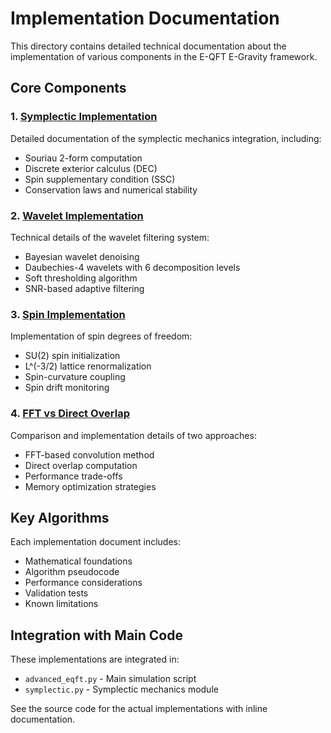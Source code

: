 # Implementation Documentation

This directory contains detailed technical documentation about the implementation of various components in the E-QFT E-Gravity framework.

## Core Components

### 1. [Symplectic Implementation](symplectic_implementation.md)
Detailed documentation of the symplectic mechanics integration, including:
- Souriau 2-form computation
- Discrete exterior calculus (DEC) 
- Spin supplementary condition (SSC)
- Conservation laws and numerical stability

### 2. [Wavelet Implementation](wavelet_implementation.md)
Technical details of the wavelet filtering system:
- Bayesian wavelet denoising
- Daubechies-4 wavelets with 6 decomposition levels
- Soft thresholding algorithm
- SNR-based adaptive filtering

### 3. [Spin Implementation](spin_implementation.md)
Implementation of spin degrees of freedom:
- SU(2) spin initialization
- L^(-3/2) lattice renormalization
- Spin-curvature coupling
- Spin drift monitoring

### 4. [FFT vs Direct Overlap](fft_vs_overlap_implementation.md)
Comparison and implementation details of two approaches:
- FFT-based convolution method
- Direct overlap computation
- Performance trade-offs
- Memory optimization strategies

## Key Algorithms

Each implementation document includes:
- Mathematical foundations
- Algorithm pseudocode
- Performance considerations
- Validation tests
- Known limitations

## Integration with Main Code

These implementations are integrated in:
- `advanced_eqft.py` - Main simulation script
- `symplectic.py` - Symplectic mechanics module

See the source code for the actual implementations with inline documentation.